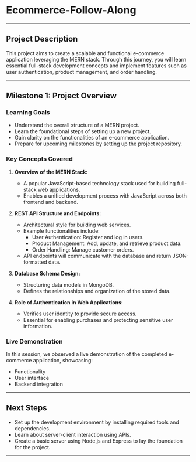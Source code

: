 # Ecommerce-Follow-Along
---

## Project Description
This project aims to create a scalable and functional e-commerce application leveraging the MERN stack. Through this journey, you will learn essential full-stack development concepts and implement features such as user authentication, product management, and order handling.

---

## Milestone 1: Project Overview

### Learning Goals
- Understand the overall structure of a MERN project.
- Learn the foundational steps of setting up a new project.
- Gain clarity on the functionalities of an e-commerce application.
- Prepare for upcoming milestones by setting up the project repository.

### Key Concepts Covered
1. **Overview of the MERN Stack:**
   - A popular JavaScript-based technology stack used for building full-stack web applications.
   - Enables a unified development process with JavaScript across both frontend and backend.

2. **REST API Structure and Endpoints:**
   - Architectural style for building web services.
   - Example functionalities include:
     - User Authentication: Register and log in users.
     - Product Management: Add, update, and retrieve product data.
     - Order Handling: Manage customer orders.
   - API endpoints will communicate with the database and return JSON-formatted data.

3. **Database Schema Design:**
   - Structuring data models in MongoDB.
   - Defines the relationships and organization of the stored data.

4. **Role of Authentication in Web Applications:**
   - Verifies user identity to provide secure access.
   - Essential for enabling purchases and protecting sensitive user information.

### Live Demonstration
In this session, we observed a live demonstration of the completed e-commerce application, showcasing:
- Functionality
- User interface
- Backend integration

---

## Next Steps
- Set up the development environment by installing required tools and dependencies.
- Learn about server-client interaction using APIs.
- Create a basic server using Node.js and Express to lay the foundation for the project.

---



